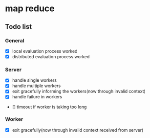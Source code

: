 # map reduce

## Todo list

### General

- [x] local evaluation process worked
- [x] distributed evaluation process worked

### Server

- [x] handle single workers
- [x] handle multiple workers
- [x] exit gracefully informing the workers(now through invalid context)
- [x] handle failure in workers
- [] timeout if worker is taking too long

### Worker

- [x] exit gracefully(now through invalid context received from server)
